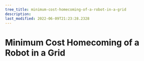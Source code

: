 ```yaml
---
tree_title: minimum-cost-homecoming-of-a-robot-in-a-grid
description: 
last_modified: 2022-06-09T21:23:28.2328
---
```


# Minimum Cost Homecoming of a Robot in a Grid
